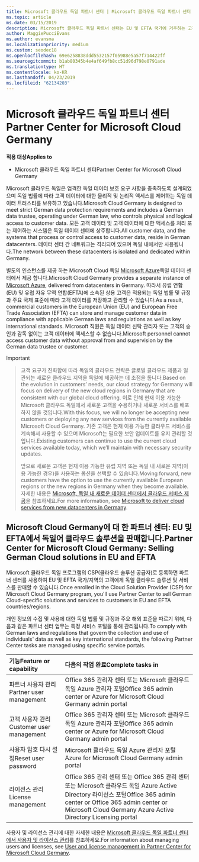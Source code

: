 ```yaml
---
title: Microsoft 클라우드 독일 파트너 센터 | Microsoft 클라우드 독일 파트너 센터
ms.topic: article
ms.date: 03/15/2019
description: Microsoft 클라우드 독일 파트너 센터는 EU 및 EFTA 국가에 거주하는 고객에게 Microsoft 클라우드 솔루션을 제공하려는 Microsoft 파트너를 위한 비즈니스 포털입니다.
author: MaggiePucciEvans
ms.author: evansma
ms.localizationpriority: medium
ms.custom: seodec18
ms.openlocfilehash: 69e6258838ddd5532157f05988e5a57f714422ff
ms.sourcegitcommit: b1ab80345b4e4af649fb8cc51d96d798e0791ade
ms.translationtype: HT
ms.contentlocale: ko-KR
ms.lasthandoff: 04/23/2019
ms.locfileid: "62134203"
---
```

# <a name="partner-center-for-microsoft-cloud-germany"></a><span data-ttu-id="92fae-103">Microsoft 클라우드 독일 파트너 센터</span><span class="sxs-lookup"><span data-stu-id="92fae-103">Partner Center for Microsoft Cloud Germany</span></span>

<span data-ttu-id="92fae-104">**적용 대상**</span><span class="sxs-lookup"><span data-stu-id="92fae-104">**Applies to**</span></span>

-  <span data-ttu-id="92fae-105">Microsoft 클라우드 독일 파트너 센터</span><span class="sxs-lookup"><span data-stu-id="92fae-105">Partner Center for Microsoft Cloud Germany</span></span>

<span data-ttu-id="92fae-106">Microsoft 클라우드 독일은 엄격한 독일 데이터 보호 요구 사항을 충족하도록 설계되었으며 독일 법률에 따라 고객 데이터에 대한 물리적 및 논리적 액세스를 제어하는 독일 데이터 트러스티를 보유하고 있습니다.</span><span class="sxs-lookup"><span data-stu-id="92fae-106">Microsoft Cloud Germany is designed to meet strict German data protection requirements and includes a German data trustee, operating under German law, who controls physical and logical access to customer data.</span></span> <span data-ttu-id="92fae-107">모든 고객 데이터 및 고객 데이터에 대한 액세스를 처리 또는 제어하는 시스템은 독일 데이터 센터에 상주합니다.</span><span class="sxs-lookup"><span data-stu-id="92fae-107">All customer data, and the systems that process or control access to customer data, reside in German datacenters.</span></span> <span data-ttu-id="92fae-108">데이터 센터 간 네트워크는 격리되어 있으며 독일 내에서만 사용됩니다.</span><span class="sxs-lookup"><span data-stu-id="92fae-108">The network between these datacenters is isolated and dedicated within Germany.</span></span>

<span data-ttu-id="92fae-109">별도의 인스턴스를 제공 하는 Microsoft Cloud 독일 [Microsoft Azure](https://go.microsoft.com/fwlink/?linkid=847992)독일 데이터 센터에서 제공 합니다.</span><span class="sxs-lookup"><span data-stu-id="92fae-109">Microsoft Cloud Germany provides a separate instance of [Microsoft Azure](https://go.microsoft.com/fwlink/?linkid=847992), delivered from datacenters in Germany.</span></span> <span data-ttu-id="92fae-110">따라서 유럽 연합(EU) 및 유럽 자유 무역 연합(EFTA)에 소속된 상용 고객은 적용되는 독일 법률 및 규정과 주요 국제 표준에 따라 고객 데이터를 저장하고 관리할 수 있습니다.</span><span class="sxs-lookup"><span data-stu-id="92fae-110">As a result, commercial customers in the European Union (EU) and European Free Trade Association (EFTA) can store and manage customer data in compliance with applicable German laws and regulations as well as key international standards.</span></span> <span data-ttu-id="92fae-111">Microsoft 직원은 독일 데이터 신탁 관리자 또는 고객의 승인과 감독 없이는 고객 데이터에 액세스할 수 없습니다.</span><span class="sxs-lookup"><span data-stu-id="92fae-111">Microsoft personnel cannot access customer data without approval from and supervision by the German data trustee or customer.</span></span>

> [!IMPORTANT]

> <span data-ttu-id="92fae-112">고객 요구가 진화함에 따라 독일의 클라우드 전략은 글로벌 클라우드 제품과 일관되는 새로운 클라우드 지역을 독일에 제공하는 데 초점을 둡니다.</span><span class="sxs-lookup"><span data-stu-id="92fae-112">Based on the evolution in customers’ needs, our cloud strategy for Germany will focus on delivery of the new cloud regions in Germany that are consistent with our global cloud offering.</span></span> <span data-ttu-id="92fae-113">이로 인해 현재 이용 가능한 Microsoft 클라우드 독일에서 새로운 고객을 수용하거나 새로운 서비스를 배포하지 않을 것입니다.</span><span class="sxs-lookup"><span data-stu-id="92fae-113">With this focus, we will no longer be accepting new customers or deploying any new services from the currently available Microsoft Cloud Germany.</span></span> <span data-ttu-id="92fae-114">기존 고객은 현재 이용 가능한 클라우드 서비스를 계속해서 사용할 수 있으며 Microsoft는 필요한 보안 업데이트를 유지 관리할 것입니다.</span><span class="sxs-lookup"><span data-stu-id="92fae-114">Existing customers can continue to use the current cloud services available today, which we’ll maintain with necessary security updates.</span></span> 
> 
> <span data-ttu-id="92fae-115">앞으로 새로운 고객은 현재 이용 가능한 유럽 지역 또는 독일 내 새로운 지역(이용 가능한 경우)을 사용하는 옵션을 선택할 수 있습니다.</span><span class="sxs-lookup"><span data-stu-id="92fae-115">Moving forward, new customers have the option to use the currently available European regions or the new regions in Germany when they become available.</span></span> <span data-ttu-id="92fae-116">자세한 내용은 [Microsoft, 독일 내 새로운 데이터 센터에서 클라우드 서비스 제공](https://news.microsoft.com/europe/2018/08/31/microsoft-to-deliver-cloud-services-from-new-datacentres-in-germany-in-2019-to-meet-evolving-customer-needs/)을 참조하세요.</span><span class="sxs-lookup"><span data-stu-id="92fae-116">For more information, see [Microsoft to deliver cloud services from new datacenters in Germany](https://news.microsoft.com/europe/2018/08/31/microsoft-to-deliver-cloud-services-from-new-datacentres-in-germany-in-2019-to-meet-evolving-customer-needs/).</span></span> 


## <a name="partner-center-for-microsoft-cloud-germany-selling-german-cloud-solutions-in-eu-and-efta"></a><span data-ttu-id="92fae-117">Microsoft Cloud Germany에 대 한 파트너 센터: EU 및 EFTA에서 독일어 클라우드 솔루션을 판매합니다.</span><span class="sxs-lookup"><span data-stu-id="92fae-117">Partner Center for Microsoft Cloud Germany: Selling German Cloud solutions in EU and EFTA</span></span>

<span data-ttu-id="92fae-118">Microsoft 클라우드 독일 프로그램의 CSP(클라우드 솔루션 공급자)로 등록하면 파트너 센터를 사용하여 EU 및 EFTA 국가/지역의 고객에게 독일 클라우드 솔루션 및 서비스를 판매할 수 있습니다.</span><span class="sxs-lookup"><span data-stu-id="92fae-118">Once enrolled in the Cloud Solution Provider (CSP) for Microsoft Cloud Germany program, you'll use Partner Center to sell German Cloud-specific solutions and services to customers in EU and EFTA countries/regions.</span></span> 

<span data-ttu-id="92fae-119">개인 정보의 수집 및 사용에 대한 독일 법률 및 규정과 주요 해외 표준을 따르기 위해, 다음과 같은 파트너 센터 업무는 특정 서비스 포털을 통해 관리됩니다.</span><span class="sxs-lookup"><span data-stu-id="92fae-119">To comply with German laws and regulations that govern the collection and use of individuals' data as well as key international standards, the following Partner Center tasks are managed using specific service portals.</span></span> 

<span data-ttu-id="92fae-120">기능</span><span class="sxs-lookup"><span data-stu-id="92fae-120">Feature or capability</span></span> | <span data-ttu-id="92fae-121">다음의 작업 완료</span><span class="sxs-lookup"><span data-stu-id="92fae-121">Complete tasks in</span></span>
:--- | :---
<span data-ttu-id="92fae-122">파트너 사용자 관리</span><span class="sxs-lookup"><span data-stu-id="92fae-122">Partner user management</span></span> | <span data-ttu-id="92fae-123">Office 365 관리자 센터 또는 Microsoft 클라우드 독일 Azure 관리자 포털</span><span class="sxs-lookup"><span data-stu-id="92fae-123">Office 365 admin center or Azure for Microsoft Cloud Germany admin portal</span></span>
<span data-ttu-id="92fae-124">고객 사용자 관리</span><span class="sxs-lookup"><span data-stu-id="92fae-124">Customer user management</span></span> | <span data-ttu-id="92fae-125">Office 365 관리자 센터 또는 Microsoft 클라우드 독일 Azure 관리자 포털</span><span class="sxs-lookup"><span data-stu-id="92fae-125">Office 365 admin center or Azure for Microsoft Cloud Germany admin portal</span></span>
<span data-ttu-id="92fae-126">사용자 암호 다시 설정</span><span class="sxs-lookup"><span data-stu-id="92fae-126">Reset user password</span></span> | <span data-ttu-id="92fae-127">Microsoft 클라우드 독일 Azure 관리자 포털</span><span class="sxs-lookup"><span data-stu-id="92fae-127">Azure for Microsoft Cloud Germany admin portal</span></span>
<span data-ttu-id="92fae-128">라이선스 관리</span><span class="sxs-lookup"><span data-stu-id="92fae-128">License management</span></span> | <span data-ttu-id="92fae-129">Office 365 관리 센터 또는 Office 365 관리 센터 또는 Microsoft 클라우드 독일 Azure Active Directory 라이선스 포털</span><span class="sxs-lookup"><span data-stu-id="92fae-129">Office 365 admin center or Office 365 admin center or Microsoft Cloud Germany Azure Active Directory Licensing portal</span></span>


<span data-ttu-id="92fae-130">사용자 및 라이선스 관리에 대한 자세한 내용은 [Microsoft 클라우드 독일 파트너 센터에서 사용자 및 라이선스 관리](user-management-in-partner-center-for-microsoft-cloud-germany.md)를 참조하세요.</span><span class="sxs-lookup"><span data-stu-id="92fae-130">For information about managing users and licenses, see [User and license management in Partner Center for Microsoft Cloud Germany](user-management-in-partner-center-for-microsoft-cloud-germany.md).</span></span>


